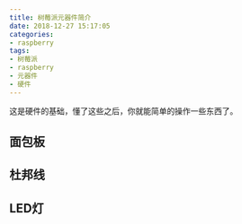 ```yaml
---
title: 树莓派元器件简介
date: 2018-12-27 15:17:05
categories:
- raspberry
tags:
- 树莓派
- raspberry
- 元器件
- 硬件
---
```

这是硬件的基础，懂了这些之后，你就能简单的操作一些东西了。
<!--more-->
## 面包板

## 杜邦线
## LED灯














